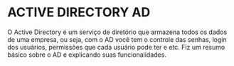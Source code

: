 # ACTIVE DIRECTORY AD

O Active Directory é um serviço de diretório que armazena todos os dados de uma empresa, ou seja, com o AD você tem o controle das senhas, login dos usuários, permissões que cada usuário pode ter e etc. Fiz um resumo básico sobre o AD e explicando suas funcionalidades.
